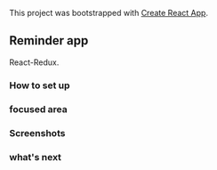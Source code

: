 This project was bootstrapped with [Create React App](https://github.com/facebook/create-react-app).

## Reminder app

React-Redux.

### How to set up 

### focused area

### Screenshots 

### what's next 




